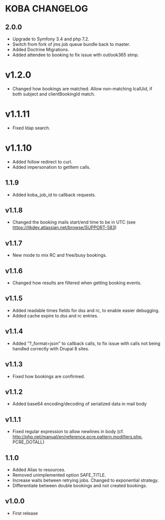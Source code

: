 # KOBA CHANGELOG

## 2.0.0

* Upgrade to Symfony 3.4 and php 7.2.
* Switch from fork of jms job queue bundle back to master.
* Added Doctrine Migrations.
* Added attendee to booking to fix issue with outlook365 stmp.

# v1.2.0

* Changed how bookings are matched. Allow non-matching IcalUid, if both subject and clientBookingId match.

# v1.1.11

* Fixed ldap search.

# v1.1.10

* Added follow redirect to curl.
* Added impersonation to getItem calls.

## 1.1.9

* Added koba_job_id to callback requests.

## v1.1.8

* Changed the booking mails start/end time to be in UTC (see https://itkdev.atlassian.net/browse/SUPPORT-583)

## v1.1.7

* New mode to mix RC and free/busy bookings.

## v1.1.6

* Changed how results are filtered when getting booking events.

## v1.1.5

* Added readable times fields for dss and rc, to enable easier debugging.
* Added cache expire to dss and rc entries.

## v1.1.4

* Added "?_format=json" to callback calls, to fix issue with calls not being handled correctly with Drupal 8 sites.

## v1.1.3

* Fixed how bookings are confirmed.

## v1.1.2

* Added base64 encoding/decoding of serialized data in mail body

## v1.1.1

* Fixed regular expression to allow newlines in body (cf. http://php.net/manual/en/reference.pcre.pattern.modifiers.php, PCRE_DOTALL)

## 1.1.0

* Added Alias to resources.
* Removed unimplemented option SAFE_TITLE.
* Increase waits between retrying jobs. Changed to exponential strategy.
* Differentiate between double bookings and not created bookings.

## v1.0.0

* First release
